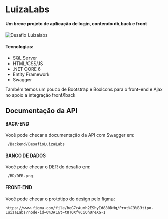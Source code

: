 
# LuizaLabs 

#### Um breve projeto de aplicação de login, contendo db,back e front


![Desafio Luizalabs](https://user-images.githubusercontent.com/61192741/221093073-a6b5858e-42b3-436a-b979-9fcbc56264b1.png)

#### Tecnologias:

- SQL Server
- HTML/CSS/JS
- .NET CORE 6
- Entity Framework
- Swagger

Também temos um pouco de Bootstrap e BoxIcons para o front-end e Ajax no apoio a integração frontXback


## Documentação da API

#### BACK-END

Você pode checar a documentação da API com Swagger em:

```
 /Backend/DesafioLuizaLabs
```

#### BANCO DE DADOS

Você pode checar o DER do desafio em:

```
 /BD/DER.png
 ```

 #### FRONT-END

Você pode checar o protótipo do design pelo figma:

```
https://www.figma.com/file/heG7rAumh2EShyId880DHq/Prot%C3%B3tipo-LuizaLabs?node-id=0%3A1&t=t8TOXfvC6OhUreXG-1
 ```

